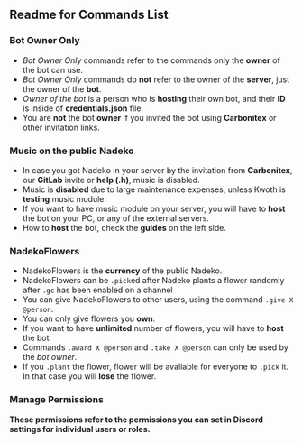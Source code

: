 ## Readme for Commands List

### Bot Owner Only

- *Bot Owner Only* commands refer to the commands only the **owner** of the bot can use.
- *Bot Owner Only* commands do **not** refer to the owner of the **server**, just the owner of the **bot**.
- *Owner of the bot* is a person who is **hosting** their own bot, and their **ID** is inside of **credentials.json** file.
- You are **not** the bot **owner** if you invited the bot using **Carbonitex** or other invitation links.

### Music on the public Nadeko

- In case you got Nadeko in your server by the invitation from **Carbonitex**, our **GitLab** invite or **help (.h)**, music is disabled.
- Music is **disabled** due to large maintenance expenses, unless Kwoth is **testing** music module.
- If you want to have music module on your server, you will have to **host** the bot on your PC, or any of the external servers.
- How to **host** the bot, check the **guides** on the left side.

### NadekoFlowers

- NadekoFlowers is the **currency** of the public Nadeko.
- NadekoFlowers can be `.pick`ed after Nadeko plants a flower randomly after `.gc` has been enabled on a channel
- You can give NadekoFlowers to other users, using the command `.give X @person`.
- You can only give flowers you **own**.
- If you want to have **unlimited** number of flowers, you will have to **host** the bot.
- Commands `.award X @person` and `.take X @person` can only be used by the *bot owner*.
- If you `.plant` the flower, flower will be avaliable for everyone to `.pick` it. In that case you will **lose** the flower.

### Manage Permissions

**These permissions refer to the permissions you can set in Discord settings for individual users or roles.**

